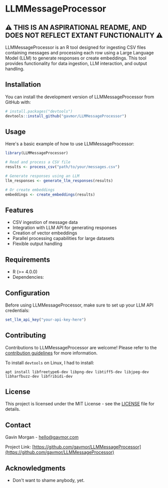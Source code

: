 # LLMMessageProcessor

## ⚠ THIS IS AN ASPIRATIONAL README, AND DOES NOT REFLECT EXTANT FUNCTIONALITY ⚠

LLMMessageProcessor is an R tool designed for ingesting CSV files containing messages and processing each row using a Large Language Model (LLM) to generate responses or create embeddings. This tool provides functionality for data ingestion, LLM interaction, and output handling.

## Installation

You can install the development version of LLMMessageProcessor from GitHub with:

```r
# install.packages("devtools")
devtools::install_github("gavmor/LLMMessageProcessor")
```

## Usage

Here's a basic example of how to use LLMMessageProcessor:

```r
library(LLMMessageProcessor)

# Read and process a CSV file
results <- process_csv("path/to/your/messages.csv")

# Generate responses using an LLM
llm_responses <- generate_llm_responses(results)

# Or create embeddings
embeddings <- create_embeddings(results)
```

## Features

- CSV ingestion of message data
- Integration with LLM API for generating responses
- Creation of vector embeddings
- Parallel processing capabilities for large datasets
- Flexible output handling

## Requirements

- R (>= 4.0.0)
- Dependencies: 

## Configuration

Before using LLMMessageProcessor, make sure to set up your LLM API credentials:

```r
set_llm_api_key("your-api-key-here")
```

## Contributing

Contributions to LLMMessageProcessor are welcome! Please refer to the [contribution guidelines](CONTRIBUTING.md) for more information.

To install `devtools` on Linux, I had to install:

```SH
apt install libfreetype6-dev libpng-dev libtiff5-dev libjpeg-dev libharfbuzz-dev libfribidi-dev

```


## License

This project is licensed under the MIT License - see the [LICENSE](LICENSE) file for details.

## Contact

Gavin Morgan - hello@gavmor.com

Project Link: [https://github.com/gavmor/LLMMessageProcessor](https://github.com/gavmor/LLMMessageProcessor)

## Acknowledgments

- Don't want to shame anybody, yet.
